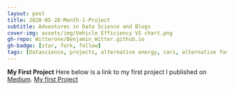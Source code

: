 ```yaml
---
layout: post
title: 2020-05-28-Month-1-Project
subtitle: Adventures in Data Science and Blogs
cover-img: assets/img/Vehicle Efficiency VS chart.png
gh-repo: Witterone/Benjamin_Witter.github.io
gh-badge: [star, fork, follow]
tags: [Datascience, projects, alternative energy, cars, alternative fuel]
---
```



**My First Project**
Here below is a link to my first project I published on [Medium](https://medium.com/).
[My first Project](https://medium.com/@bwitter770/the-two-fields-of-alternative-fuel-are-worlds-apart-a2880d41e649)
